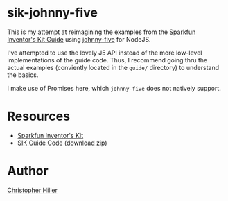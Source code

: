 # sik-johnny-five

This is my attempt at reimagining the examples from the [Sparkfun Inventor's Kit Guide](https://cdn.sparkfun.com/datasheets/Kits/RedBoard_SIK_3.2.pdf) using [johnny-five](/rwaldron/johnny-five) for NodeJS.

I've attempted to use the lovely J5 API instead of the more low-level implementations of the guide code.  Thus, I recommend going thru the actual examples (conviently located in the `guide/` directory) to understand the basics. 

I make use of Promises here, which `johnny-five` does not natively support.

# Resources

- [Sparkfun Inventor's Kit](https://www.sparkfun.com/products/12060)
- [SIK Guide Code](/sparkfun/SIK-Guide-Code) ([download zip](https://cdn.sparkfun.com/datasheets/Kits/SIK%20Guide%20Code%2032.zip))

# Author

[Christopher Hiller](http://boneskull.com)
